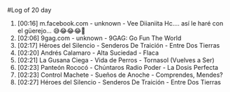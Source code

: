 #Log of 20 day

1. [00:16] m.facebook.com - unknown - Vee Diianiita Hc.... así le haré con el güerejo... 😅😂😂😂🤣
1. [02:06] 9gag.com - unknown - 9GAG: Go Fun The World
1. [02:17] Héroes del Silencio - Senderos De Traición - Entre Dos Tierras
1. [02:20] Andrés Calamaro - Alta Suciedad - Flaca
1. [02:21] La Gusana Ciega - Vida de Perros - Tornasol (Vuelves a Ser)
1. [02:23] Panteón Rococó - Chúntaros Radio Poder - La Dosis Perfecta
1. [02:23] Control Machete - Sueños de Anoche - Comprendes, Mendes?
1. [02:27] Héroes del Silencio - Senderos De Traición - Entre Dos Tierras
